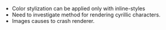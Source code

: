 - Color stylization can be applied only with inline-styles
- Need to investigate method for rendering cyrillic characters.
- Images causes to crash renderer.
